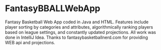 # FantasyBBALLWebApp

Fantasy Basketball Web App coded in Java and HTML. Features include player sorting by categories and attributes, algorithmically ranking players based on league settings, 
and constantly updated projections. All work was done in IntelliJ Idea.
Thanks to fantasybasketballnerd.com for providing WEB api and projections. 
